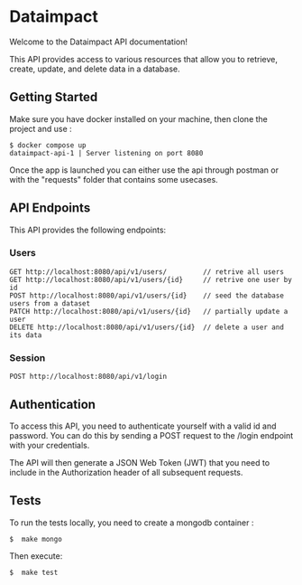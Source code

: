 # Dataimpact

Welcome to the Dataimpact API documentation!

This API provides access to various resources that allow you to retrieve, create, update, and delete data in a database.

## Getting Started

Make sure you have docker installed on your machine, then clone the project and use :

```shell
$ docker compose up
dataimpact-api-1 | Server listening on port 8080
```

Once the app is launched you can either use the api through postman or with the "requests" folder that contains some usecases.  

## API Endpoints

This API provides the following endpoints:

### Users

    GET http://localhost:8080/api/v1/users/         // retrive all users
    GET http://localhost:8080/api/v1/users/{id}     // retrive one user by id 
    POST http://localhost:8080/api/v1/users/{id}    // seed the database users from a dataset
    PATCH http://localhost:8080/api/v1/users/{id}   // partially update a user
    DELETE http://localhost:8080/api/v1/users/{id}  // delete a user and its data

### Session

    POST http://localhost:8080/api/v1/login

## Authentication

To access this API, you need to authenticate yourself with a valid id and password. You can do this by sending a POST request to the /login endpoint with your credentials.

The API will then generate a JSON Web Token (JWT) that you need to include in the Authorization header of all subsequent requests.

## Tests

To run the tests locally, you need to create a mongodb container :

```shell
$  make mongo
```

Then execute:

```shell
$  make test
```

